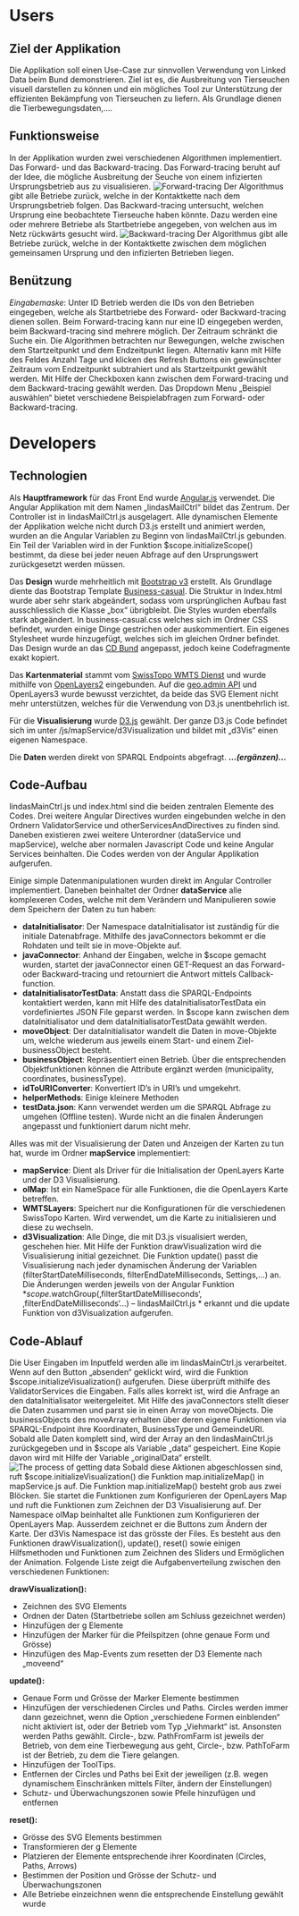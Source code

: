 # Users

## Ziel der Applikation
Die Applikation soll einen Use-Case zur sinnvollen Verwendung von Linked Data beim Bund demonstrieren. Ziel ist es, die Ausbreitung von Tierseuchen visuell darstellen zu können und ein mögliches Tool zur Unterstützung der effizienten Bekämpfung von Tierseuchen zu liefern. 
Als Grundlage dienen die Tierbewegungsdaten,….

## Funktionsweise
In der Applikation wurden zwei verschiedenen Algorithmen implementiert. Das Forward- und das Backward-tracing. Das Forward-tracing beruht auf der Idee, die mögliche Ausbreitung der Seuche von einem infizierten Ursprungsbetrieb aus zu visualisieren. 
![Forward-tracing](forward-tracing.png)
Der Algorithmus gibt alle Betriebe zurück, welche in der Kontaktkette nach dem Ursprungsbetrieb folgen.
Das Backward-tracing untersucht, welchen Ursprung eine beobachtete Tierseuche haben könnte. Dazu werden eine oder mehrere Betriebe als Startbetriebe angegeben, von welchen aus im Netz rückwärts gesucht wird.
![Backward-tracing](backward-tracing.png)
Der Algorithmus gibt alle Betriebe zurück, welche in der Kontaktkette zwischen dem möglichen gemeinsamen Ursprung und den infizierten Betrieben liegen. 
## Benützung
*Eingabemaske*: Unter ID Betrieb werden die IDs von den Betrieben eingegeben, welche als Startbetriebe des Forward- oder Backward-tracing dienen sollen. Beim Forward-tracing kann nur eine ID eingegeben werden, beim Backward-tracing sind mehrere möglich. 
Der Zeitraum schränkt die Suche ein. Die Algorithmen betrachten nur Bewegungen, welche zwischen dem Startzeitpunkt und dem Endzeitpunkt liegen. Alternativ kann mit Hilfe des Feldes Anzahl Tage und klicken des Refresh Buttons ein gewünschter Zeitraum vom Endzeitpunkt subtrahiert und als Startzeitpunkt gewählt werden.
Mit Hilfe der Checkboxen kann zwischen dem Forward-tracing und dem Backward-tracing gewählt werden. 
Das Dropdown Menu „Beispiel auswählen“ bietet verschiedene Beispielabfragen zum Forward- oder Backward-tracing.  
# Developers
## Technologien
Als **Hauptframework** für das Front End wurde [Angular.js]( https://angularjs.org/) verwendet. Die Angular Applikation mit dem Namen „lindasMailCtrl“ bildet das Zentrum. Der Controller ist in lindasMailCtrl.js ausgelagert. Alle dynamischen Elemente der Applikation welche nicht durch D3.js erstellt und animiert werden, wurden an die Angular Variablen zu Beginn von lindasMailCtrl.js gebunden. Ein Teil der Variablen wird in der Funktion $scope.initializeScope() bestimmt, da diese bei jeder neuen Abfrage auf den Ursprungswert zurückgesetzt werden müssen. 

Das **Design** wurde mehrheitlich mit [Bootstrap v3]( http://getbootstrap.com/) erstellt. Als Grundlage diente das Bootstrap Template [Business-casual]( https://startbootstrap.com/template-overviews/business-casual/). Die Struktur in Index.html wurde aber sehr stark abgeändert, sodass vom ursprünglichen Aufbau fast ausschliesslich die Klasse „box“ übrigbleibt. Die Styles wurden ebenfalls stark abgeändert. In business-casual.css welches sich im Ordner CSS befindet, wurden einige Dinge gestrichen oder auskommentiert. Ein eigenes Stylesheet wurde hinzugefügt, welches sich im gleichen Ordner befindet. Das Design wurde an das [CD Bund]( https://www.bk.admin.ch/themen/02268/index.html?lang=de) angepasst, jedoch keine Codefragmente exakt kopiert. 

Das **Kartenmaterial** stammt vom [SwissTopo WMTS Dienst]( https://www.geo.admin.ch/de/geo-dienstleistungen/geodienste/darstellungsdienste-webmapping-webgis-anwendungen/web-map-tiling-services-wmts.html) und wurde mithilfe von [OpenLayers2]( http://openlayers.org/two/) eingebunden. Auf die [geo.admin API]( https://api3.geo.admin.ch/) und OpenLayers3 wurde bewusst verzichtet, da beide das SVG Element nicht mehr unterstützen, welches für die Verwendung von D3.js unentbehrlich ist. 

Für die **Visualisierung** wurde [D3.js]( https://d3js.org/) gewählt. Der ganze D3.js Code befindet sich im unter /js/mapService/d3Visualization und bildet mit „d3Vis“ einen eigenen Namespace. 

Die **Daten** werden direkt von SPARQL Endpoints abgefragt. ***…(ergänzen)...***
## Code-Aufbau
lindasMainCtrl.js und index.html sind die beiden zentralen Elemente des Codes. Drei weitere Angular Directives wurden eingebunden welche in den Ordnern ValidatorService und otherServicesAndDirectives zu finden sind. Daneben existieren zwei weitere Unterordner (dataService und mapService), welche aber normalen Javascript Code und keine Angular Services beinhalten. Die Codes werden von der Angular Applikation aufgerufen.  

Einige simple Datenmanipulationen wurden direkt im Angular Controller implementiert. Daneben beinhaltet der Ordner **dataService** alle komplexeren Codes, welche mit dem Verändern und Manipulieren sowie dem Speichern der Daten zu tun haben:
-	**dataInitialisator**: Der Namespace dataInitialisator ist zuständig für die initiale Datenabfrage. Mithilfe des javaConnectors bekommt er die Rohdaten und  teilt sie in move-Objekte auf. 
-	**javaConnector**: Anhand der Eingaben, welche in $scope gemacht wurden, startet der  javaConnector einen GET-Request an das Forward- oder Backward-tracing und retourniert die Antwort mittels Callback-function. 
-	**dataInitialisatorTestData**: Anstatt dass die SPARQL-Endpoints kontaktiert werden, kann mit Hilfe des dataInitialisatorTestData ein vordefiniertes JSON File geparst werden. In $scope kann zwischen dem dataInitialisator und dem dataInitialisatorTestData gewählt werden. 
-	**moveObject**: Der dataInitialisator wandelt die Daten in move-Objekte um, welche wiederum aus jeweils einem Start- und einem Ziel-businessObject besteht. 
-	**businessObject**: Repräsentiert einen Betrieb. Über die entsprechenden Objektfunktionen können die Attribute ergänzt werden (municipality, coordinates, businessType).
-	**idToURIConverter**: Konvertiert ID’s in URI’s und umgekehrt. 
-	**helperMethods**: Einige kleinere Methoden
-	**testData.json**: Kann verwendet werden um die SPARQL Abfrage zu umgehen (Offline testen). Wurde nicht an die finalen Änderungen angepasst und funktioniert darum nicht mehr.

Alles was mit der Visualisierung der Daten und Anzeigen der Karten zu tun hat, wurde im Ordner **mapService** implementiert:
-	**mapService**: Dient als Driver für die Initialisation der OpenLayers Karte und der D3 Visualisierung. 
-	**olMap**: Ist ein NameSpace für alle Funktionen, die die OpenLayers Karte betreffen. 
-	**WMTSLayers**: Speichert nur die Konfigurationen für die verschiedenen SwissTopo Karten. Wird verwendet, um die Karte zu initialisieren und diese zu wechseln.
-	**d3Visualization**: Alle Dinge, die mit D3.js visualisiert werden, geschehen hier. Mit Hilfe der Funktion drawVisualization wird die Visualisierung initial gezeichnet. Die Funktion update() passt die Visualisierung nach jeder dynamischen Änderung der Variablen (filterStartDateMilliseconds, filterEndDateMilliseconds, Settings,…) an. Die Änderungen werden jeweils von der Angular Funktion *$scope.$watchGroup(‚filterStartDateMilliseconds‘, ‚filterEndDateMilliseconds‘…) – lindasMailCtrl.js * erkannt und die update Funktion von d3Visualization aufgerufen.

## Code-Ablauf
Die User Eingaben im Inputfeld werden alle im lindasMainCtrl.js verarbeitet. Wenn auf den Button „absenden“ geklickt wird, wird die Funktion $scope.initializeVisualization() aufgerufen. Diese überprüft mithilfe des ValidatorServices die Eingaben. Falls alles korrekt ist, wird die Anfrage an den dataInitialisator weitergeleitet. Mit Hilfe des javaConnectors stellt dieser die Daten zusammen und parst sie in einen Array von moveObjects. Die businessObjects des moveArray erhalten über deren eigene Funktionen via SPARQL-Endpoint ihre Koordinaten, BusinessType und GemeindeURI. 
Sobald alle Daten komplett sind, wird der Array an den lindasMainCtrl.js zurückgegeben und in $scope als Variable „data“ gespeichert. Eine Kopie davon wird mit Hilfe der Variable „originalData“ erstellt. 
![The process of getting data](gettingData.png)
Sobald diese Aktionen abgeschlossen sind, ruft $scope.initializeVisualization() die Funktion map.initializeMap() in mapService.js auf. 
Die Funktion map.initializeMap() besteht grob aus zwei Blöcken. Sie startet die Funktionen zum Konfigurieren der OpenLayers Map und ruft die Funktionen zum Zeichnen der D3 Visualisierung auf. Der Namespace olMap beinhaltet alle Funktionen zum Konfigurieren der OpenLayers Map. Ausserdem zeichnet er die Buttons zum Ändern der Karte.
Der d3Vis Namespace ist das grösste der Files. Es besteht aus den Funktionen drawVisualization(), update(), reset() sowie einigen Hilfsmethoden und Funktionen zum Zeichnen des Sliders und Ermöglichen der Animation. Folgende Liste zeigt die Aufgabenverteilung zwischen den verschiedenen Funktionen:

**drawVisualization():** 
-	Zeichnen des SVG Elements
-	Ordnen der Daten (Startbetriebe sollen am Schluss gezeichnet werden)
-	Hinzufügen der g Elemente
-	Hinzufügen der Marker für die Pfeilspitzen (ohne genaue Form und Grösse)
-	Hinzufügen des Map-Events zum resetten der D3 Elemente nach „moveend“

**update():**
-	Genaue Form und Grösse der Marker Elemente bestimmen
-	Hinzufügen der verschiedenen Circles und Paths. Circles werden immer dann gezeichnet, wenn die Option „verschiedene Formen einblenden“ nicht aktiviert ist, oder der Betrieb vom Typ „Viehmarkt“ ist. Ansonsten werden Paths gewählt. 
Circle-, bzw. PathFromFarm ist jeweils der Betrieb, von dem eine Tierbewegung aus geht, Circle-, bzw. PathToFarm ist der Betrieb, zu dem die Tiere gelangen. 
-	Hinzufügen der ToolTips. 
-	Entfernen der Circles und Paths bei Exit der jeweiligen (z.B. wegen dynamischem Einschränken mittels Filter, ändern der Einstellungen)
-	Schutz- und Überwachungszonen sowie Pfeile hinzufügen und entfernen  

**reset():**
-	Grösse des SVG Elements bestimmen
-	Transformieren der g Elemente
-	Platzieren der Elemente entsprechende ihrer Koordinaten (Circles, Paths, Arrows)
-	Bestimmen der Position und Grösse der Schutz- und Überwachungszonen
-	Alle Betriebe einzeichnen wenn die entsprechende Einstellung gewählt wurde
